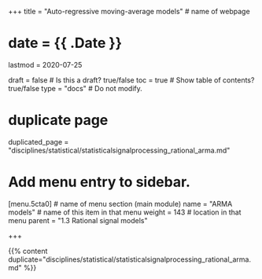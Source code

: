 +++
title = "Auto-regressive moving-average models"         # name of webpage

# date = {{ .Date }}
lastmod = 2020-07-25

draft = false  # Is this a draft? true/false
toc = true  # Show table of contents? true/false
type = "docs"  # Do not modify.

# duplicate page

duplicated_page = "disciplines/statistical/statisticalsignalprocessing_rational_arma.md"

# Add menu entry to sidebar.

[menu.5cta0]                       # name of menu section (main module)
  name = "ARMA models"        # name of this item in that menu
  weight = 143                           # location in that menu
  parent = "1.3 Rational signal models"

+++

{{% content duplicate="disciplines/statistical/statisticalsignalprocessing_rational_arma.md" %}}

